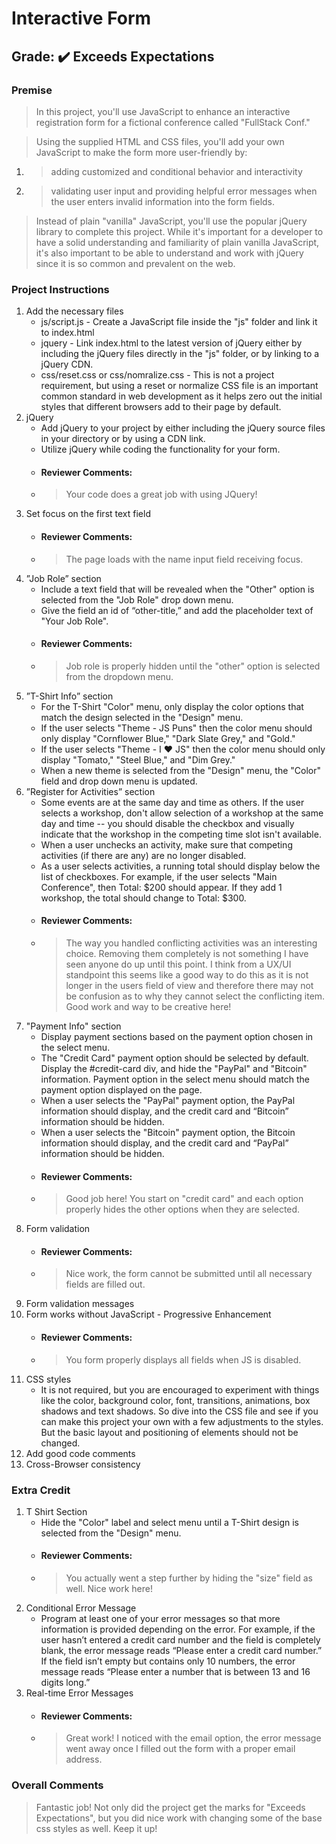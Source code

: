 # Interactive Form
## **Grade:** :heavy_check_mark: Exceeds Expectations
### **Premise** 
> In this project, you'll use JavaScript to enhance an interactive registration form for a fictional conference called "FullStack Conf."

> Using the supplied HTML and CSS files, you'll add your own JavaScript to make the form more user-friendly by:

1. > adding customized and conditional behavior and interactivity

2. >validating user input and providing helpful error messages when the user enters invalid information into the form fields.

> Instead of plain "vanilla" JavaScript, you'll use the popular jQuery library to complete this project. While it's important for a developer to have a solid understanding and familiarity of plain vanilla JavaScript, it's also important to be able to understand and work with jQuery since it is so common and prevalent on the web.
### **Project Instructions**
1. Add the necessary files
   - js/script.js - Create a JavaScript file inside the "js" folder and link it to index.html
   - jquery - Link index.html to the latest version of jQuery either by including the jQuery files directly in the "js" folder, or by linking to a jQuery CDN.
   - css/reset.css or css/nomralize.css - This is not a project requirement, but using a reset or normalize CSS file is an important common standard in web development as it helps zero out the initial styles that different browsers add to their page by default.
2. jQuery
   - Add jQuery to your project by either including the jQuery source files in your directory or by using a CDN link.
   - Utilize jQuery while coding the functionality for your form.
   - #### Reviewer Comments:
   - > Your code does a great job with using JQuery!
3. Set focus on the first text field
   - #### Reviewer Comments:
   - > The page loads with the name input field receiving focus.
4. ”Job Role” section
   - Include a text field that will be revealed when the "Other" option is selected from the "Job Role" drop down menu.
   - Give the field an id of “other-title,” and add the placeholder text of "Your Job Role".
   - #### Reviewer Comments:
   - > Job role is properly hidden until the "other" option is selected from the dropdown menu.
5. ”T-Shirt Info” section
   - For the T-Shirt "Color" menu, only display the color options that match the design selected in the "Design" menu.
   - If the user selects "Theme - JS Puns" then the color menu should only display "Cornflower Blue," "Dark Slate Grey," and "Gold."
   - If the user selects "Theme - I ♥ JS" then the color menu should only display "Tomato," "Steel Blue," and "Dim Grey."
   - When a new theme is selected from the "Design" menu, the "Color" field and drop down menu is updated.
6. ”Register for Activities” section
   - Some events are at the same day and time as others. If the user selects a workshop, don't allow selection of a workshop at the same day and time -- you should disable the checkbox and visually indicate that the workshop in the competing time slot isn't available.
   - When a user unchecks an activity, make sure that competing activities (if there are any) are no longer disabled.
   - As a user selects activities, a running total should display below the list of checkboxes. For example, if the user selects "Main Conference", then Total: $200 should appear. If they add 1 workshop, the total should change to Total: $300.
   - #### Reviewer Comments:
   - > The way you handled conflicting activities was an interesting choice. Removing them completely is not something I have seen anyone do up until this point. I think from a UX/UI standpoint this seems like a good way to do this as it is not longer in the users field of view and therefore there may not be confusion as to why they cannot select the conflicting item. Good work and way to be creative here!
7. "Payment Info" section
   - Display payment sections based on the payment option chosen in the select menu.
   - The "Credit Card" payment option should be selected by default. Display the #credit-card div, and hide the "PayPal" and "Bitcoin" information. Payment option in the select menu should match the payment option displayed on the page.
   - When a user selects the "PayPal" payment option, the PayPal information should display, and the credit card and “Bitcoin” information should be hidden.
   - When a user selects the "Bitcoin" payment option, the Bitcoin information should display, and the credit card and “PayPal” information should be hidden.
   - #### Reviewer Comments:
   - > Good job here! You start on "credit card" and each option properly hides the other options when they are selected.
8. Form validation
   - #### Reviewer Comments:
   - > Nice work, the form cannot be submitted until all necessary fields are filled out.
9. Form validation messages
10. Form works without JavaScript - Progressive Enhancement
    - #### Reviewer Comments:
    - > You form properly displays all fields when JS is disabled.
11. CSS styles
    - It is not required, but you are encouraged to experiment with things like the color, background color, font, transitions, animations, box shadows and text shadows. So dive into the CSS file and see if you can make this project your own with a few adjustments to the styles. But the basic layout and positioning of elements should not be changed.
12. Add good code comments
13. Cross-Browser consistency
### Extra Credit
1. T Shirt Section
   - Hide the "Color" label and select menu until a T-Shirt design is selected from the "Design" menu.
   - #### Reviewer Comments:
   - > You actually went a step further by hiding the "size" field as well. Nice work here!
2. Conditional Error Message
   - Program at least one of your error messages so that more information is provided depending on the error. For example, if the user hasn’t entered a credit card number and the field is completely blank, the error message reads “Please enter a credit card number.” If the field isn’t empty but contains only 10 numbers, the error message reads “Please enter a number that is between 13 and 16 digits long.”
3. Real-time Error Messages
   - #### Reviewer Comments:
   - > Great work! I noticed with the email option, the error message went away once I filled out the form with a proper email address.
### Overall Comments
> Fantastic job! Not only did the project get the marks for "Exceeds Expectations", but you did nice work with changing some of the base css styles as well. Keep it up!
